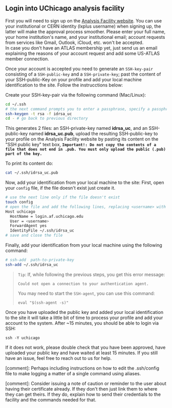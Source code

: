 ## Login into UChicago analysis facility

First you will need to sign up on the [Analysis Facility website](https://af.uchicago.edu/).
You can use your institutional or CERN identity (lxplus username) when signing up, the latter will make the approval process smoother. Please enter your full name, your home institution's name, and your institutional email; account requests from services like Gmail, Outlook, iCloud, etc. won't be accepted.  
In case you don't have an ATLAS membership yet, just send us an email explaining the reasons of your account request and add some US-ATLAS member connection. 

Once your account is accepted you need to generate an `SSH-key-pair` consisting of a `SSH-public-key` and a `SSH-private-key`; past the content of your SSH-public-Key on your profile and add your local machine identification to the site. Follow the instrucctions below:

Create your SSH-key-pair via the following command (Mac/Linux):

```sh
cd ~/.ssh
# the next command prompts you to enter a passphrase, specify a passphrase of your choice to protect your private key against unauthorized use.
ssh-keygen -t rsa -f idrsa_uc 
cd - # go back to previous directory
```

This generates 2 files: an SSH-private-key named **idrsa_uc**, and an SSH-public-key named **idrsa_uc.pub**, upload the resulting SSH-public-key to your profile on the Analysis Facility website by pasting its content on the "SSH public key" text box,
**`Important!: Do not copy the contents of a file that does not end in .pub. You must only upload the public (.pub) part of the key.`**

To print its content do:

```sh
cat ~/.ssh/idrsa_uc.pub
```

Now, add your identification from your local machine to the site:
First, open your `config` file, if the file doesn't exist just create it.  

```sh
# use the next line only if the file doesn't exist
touch config
# open the file and add the following lines, replacing <username> with your username:
Host uchicago
  HostName = login.af.uchicago.edu
  User = <username> 
  ForwardAgent yes
  IdentityFile ~/.ssh/idrsa_uc
# save and close the file
```

Finally, add your identification from your local machine using the following command:

```sh
# ssh-add  path-to-private-key 
ssh-add ~/.ssh/idrsa_uc
```

> `Tip`: If, while following the previous steps, you get this error message:  
> 
>     Could not open a connection to your authentication agent.
> You may need to start the `SSH-agent`, you can use this command:  
>    ```
>    eval "$(ssh-agent -s)"
>    ```   
   

Once you have uploaded the public key and added your local identification to the site it will take a little bit of time to process your profile and add your account to the system. After ~15 minutes, you should be able to login via SSH:
```
ssh -Y uchicago
```

If it does not work, please double check that you have been approved, have uploaded your public key and have waited at least 15 minutes. If you still have an issue, feel free to reach out to us for help.

[comment]: Perhaps including instructions on how to edit the .ssh/config file to make logging a matter of a single command using aliases.

[comment]: Consider issuing a note of caution or reminder to the user about having their certificate already. If they don't then just link them to where they can get theirs. If they do, explain how to send their credentials to the facility and the commands needed for that.


